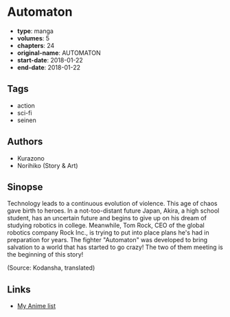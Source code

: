 # Automaton

-   **type**: manga
-   **volumes**: 5
-   **chapters**: 24
-   **original-name**: AUTOMATON
-   **start-date**: 2018-01-22
-   **end-date**: 2018-01-22

## Tags

-   action
-   sci-fi
-   seinen

## Authors

-   Kurazono
-   Norihiko (Story & Art)

## Sinopse

Technology leads to a continuous evolution of violence. This age of chaos gave birth to heroes. In a not-too-distant future Japan, Akira, a high school student, has an uncertain future and begins to give up on his dream of studying robotics in college. Meanwhile, Tom Rock, CEO of the global robotics company Rock Inc., is trying to put into place plans he's had in preparation for years. The fighter "Automaton" was developed to bring salvation to a world that has started to go crazy! The two of them meeting is the beginning of this story!

(Source: Kodansha, translated)

## Links

-   [My Anime list](https://myanimelist.net/manga/130631/Automaton)
